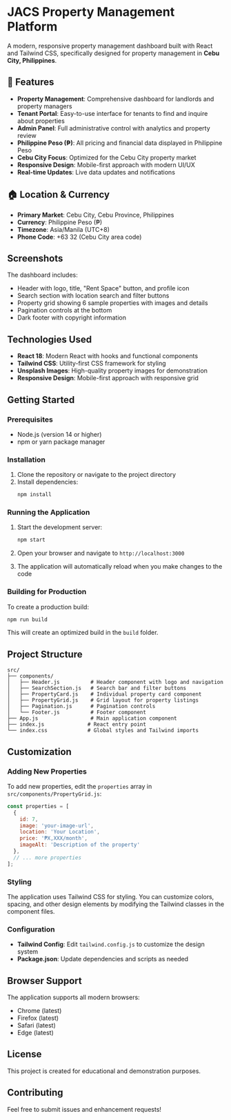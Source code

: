 # JACS Property Management Platform

A modern, responsive property management dashboard built with React and Tailwind CSS, specifically designed for property management in **Cebu City, Philippines**.

## 🌟 Features

- **Property Management**: Comprehensive dashboard for landlords and property managers
- **Tenant Portal**: Easy-to-use interface for tenants to find and inquire about properties
- **Admin Panel**: Full administrative control with analytics and property review
- **Philippine Peso (₱)**: All pricing and financial data displayed in Philippine Peso
- **Cebu City Focus**: Optimized for the Cebu City property market
- **Responsive Design**: Mobile-first approach with modern UI/UX
- **Real-time Updates**: Live data updates and notifications

## 🏠 Location & Currency

- **Primary Market**: Cebu City, Cebu Province, Philippines
- **Currency**: Philippine Peso (₱)
- **Timezone**: Asia/Manila (UTC+8)
- **Phone Code**: +63 32 (Cebu City area code)

## Screenshots

The dashboard includes:
- Header with logo, title, "Rent Space" button, and profile icon
- Search section with location search and filter buttons
- Property grid showing 6 sample properties with images and details
- Pagination controls at the bottom
- Dark footer with copyright information

## Technologies Used

- **React 18**: Modern React with hooks and functional components
- **Tailwind CSS**: Utility-first CSS framework for styling
- **Unsplash Images**: High-quality property images for demonstration
- **Responsive Design**: Mobile-first approach with responsive grid

## Getting Started

### Prerequisites

- Node.js (version 14 or higher)
- npm or yarn package manager

### Installation

1. Clone the repository or navigate to the project directory
2. Install dependencies:
   ```bash
   npm install
   ```

### Running the Application

1. Start the development server:
   ```bash
   npm start
   ```

2. Open your browser and navigate to `http://localhost:3000`

3. The application will automatically reload when you make changes to the code

### Building for Production

To create a production build:

```bash
npm run build
```

This will create an optimized build in the `build` folder.

## Project Structure

```
src/
├── components/
│   ├── Header.js          # Header component with logo and navigation
│   ├── SearchSection.js   # Search bar and filter buttons
│   ├── PropertyCard.js    # Individual property card component
│   ├── PropertyGrid.js    # Grid layout for property listings
│   ├── Pagination.js      # Pagination controls
│   └── Footer.js          # Footer component
├── App.js                 # Main application component
├── index.js              # React entry point
└── index.css             # Global styles and Tailwind imports
```

## Customization

### Adding New Properties

To add new properties, edit the `properties` array in `src/components/PropertyGrid.js`:

```javascript
const properties = [
  {
    id: 7,
    image: 'your-image-url',
    location: 'Your Location',
    price: '₱X,XXX/month',
    imageAlt: 'Description of the property'
  },
  // ... more properties
];
```

### Styling

The application uses Tailwind CSS for styling. You can customize colors, spacing, and other design elements by modifying the Tailwind classes in the component files.

### Configuration

- **Tailwind Config**: Edit `tailwind.config.js` to customize the design system
- **Package.json**: Update dependencies and scripts as needed

## Browser Support

The application supports all modern browsers:
- Chrome (latest)
- Firefox (latest)
- Safari (latest)
- Edge (latest)

## License

This project is created for educational and demonstration purposes.

## Contributing

Feel free to submit issues and enhancement requests!
